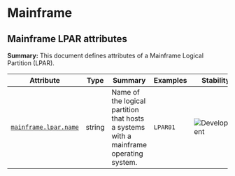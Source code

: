 <!-- NOTE: THIS FILE IS AUTOGENERATED. DO NOT EDIT BY HAND. -->
<!-- see templates/registry/markdown/attribute_namespace.md.j2 -->

# Mainframe

## Mainframe LPAR attributes

**Summary:** This document defines attributes of a Mainframe Logical Partition (LPAR).

| Attribute | Type | Summary | Examples | Stability |
|---|---|---|---|---|
| <a id="mainframe-lpar-name" href="#mainframe-lpar-name">`mainframe.lpar.name`</a> | string | Name of the logical partition that hosts a systems with a mainframe operating system. | `LPAR01` | ![Development](https://img.shields.io/badge/-development-blue) |
